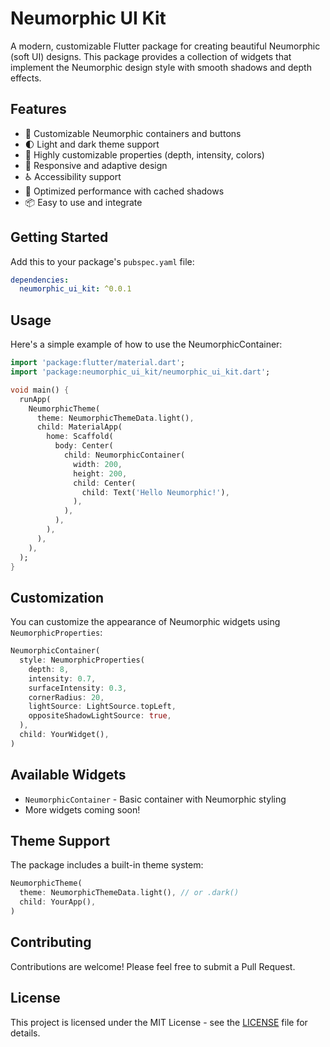 <!--
This README describes the package. If you publish this package to pub.dev,
this README's contents appear on the landing page for your package.

For information about how to write a good package README, see the guide for
[writing package pages](https://dart.dev/tools/pub/writing-package-pages).

For general information about developing packages, see the Dart guide for
[creating packages](https://dart.dev/guides/libraries/create-packages)
and the Flutter guide for
[developing packages and plugins](https://flutter.dev/to/develop-packages).
-->

# Neumorphic UI Kit

A modern, customizable Flutter package for creating beautiful Neumorphic (soft UI) designs. This package provides a collection of widgets that implement the Neumorphic design style with smooth shadows and depth effects.

## Features

- 🎨 Customizable Neumorphic containers and buttons
- 🌓 Light and dark theme support
- 🎯 Highly customizable properties (depth, intensity, colors)
- 📱 Responsive and adaptive design
- ♿ Accessibility support
- 🚀 Optimized performance with cached shadows
- 📦 Easy to use and integrate

## Getting Started

Add this to your package's `pubspec.yaml` file:

```yaml
dependencies:
  neumorphic_ui_kit: ^0.0.1
```

## Usage

Here's a simple example of how to use the NeumorphicContainer:

```dart
import 'package:flutter/material.dart';
import 'package:neumorphic_ui_kit/neumorphic_ui_kit.dart';

void main() {
  runApp(
    NeumorphicTheme(
      theme: NeumorphicThemeData.light(),
      child: MaterialApp(
        home: Scaffold(
          body: Center(
            child: NeumorphicContainer(
              width: 200,
              height: 200,
              child: Center(
                child: Text('Hello Neumorphic!'),
              ),
            ),
          ),
        ),
      ),
    ),
  );
}
```

## Customization

You can customize the appearance of Neumorphic widgets using `NeumorphicProperties`:

```dart
NeumorphicContainer(
  style: NeumorphicProperties(
    depth: 8,
    intensity: 0.7,
    surfaceIntensity: 0.3,
    cornerRadius: 20,
    lightSource: LightSource.topLeft,
    oppositeShadowLightSource: true,
  ),
  child: YourWidget(),
)
```

## Available Widgets

- `NeumorphicContainer` - Basic container with Neumorphic styling
- More widgets coming soon!

## Theme Support

The package includes a built-in theme system:

```dart
NeumorphicTheme(
  theme: NeumorphicThemeData.light(), // or .dark()
  child: YourApp(),
)
```

## Contributing

Contributions are welcome! Please feel free to submit a Pull Request.

## License

This project is licensed under the MIT License - see the [LICENSE](LICENSE) file for details.

